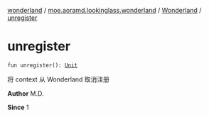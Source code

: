 [wonderland](../../index.md) / [moe.aoramd.lookinglass.wonderland](../index.md) / [Wonderland](index.md) / [unregister](./unregister.md)

# unregister

`fun unregister(): `[`Unit`](https://kotlinlang.org/api/latest/jvm/stdlib/kotlin/-unit/index.html)

将 context 从 Wonderland 取消注册

**Author**
M.D.

**Since**
1

